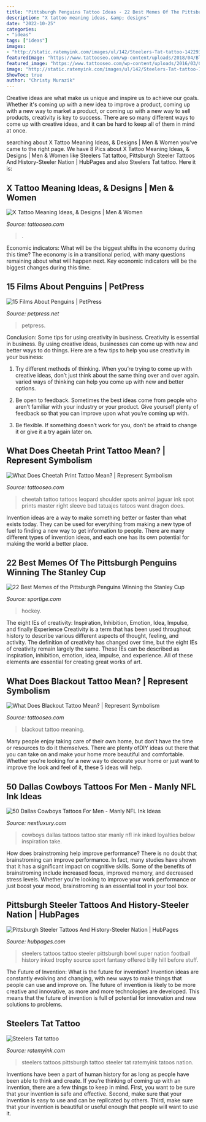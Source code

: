 ```yaml
---
title: "Pittsburgh Penguins Tattoo Ideas - 22 Best Memes Of The Pittsburgh Penguins Winning The Stanley Cup"
description: "X tattoo meaning ideas, &amp; designs"
date: "2022-10-25"
categories:
- "ideas"
tags: ["ideas"]
images:
- "http://static.ratemyink.com/images/ul/142/Steelers-Tat-tattoo-142293.jpeg"
featuredImage: "https://www.tattooseo.com/wp-content/uploads/2018/04/Blackout-Tattoo-Meaning-15.jpg"
featured_image: "https://www.tattooseo.com/wp-content/uploads/2016/03/Cheetah-Print-Tattoos-30.jpg"
image: "http://static.ratemyink.com/images/ul/142/Steelers-Tat-tattoo-142293.jpeg"
ShowToc: true
author: "Christy Murazik"
---
```



Creative ideas are what make us unique and inspire us to achieve our goals. Whether it's coming up with a new idea to improve a product, coming up with a new way to market a product, or coming up with a new way to sell products, creativity is key to success. There are so many different ways to come up with creative ideas, and it can be hard to keep all of them in mind at once.

	

		
searching about X Tattoo Meaning Ideas, &amp; Designs | Men &amp; Women you've came to the right page. We have 8 Pics about X Tattoo Meaning Ideas, &amp; Designs | Men &amp; Women like Steelers Tat tattoo, Pittsburgh Steeler Tattoos And History-Steeler Nation | HubPages and also Steelers Tat tattoo. Here it is:
		
    
## X Tattoo Meaning Ideas, &amp; Designs | Men &amp; Women

<img loading=lazy src="https://www.tattooseo.com/wp-content/uploads/2017/03/X-Tattoo-Meaning-9.jpg" onerror="this.onerror=null;this.src='https://tse3.mm.bing.net/th?id=OIP.axsCyr3tbijTi5El4mipwAAAAA&amp;pid=15.1';" alt="X Tattoo Meaning Ideas, &amp; Designs | Men &amp; Women">

_Source: tattooseo.com_

>. 

	

Economic indicators: What will be the biggest shifts in the economy during this time?
The economy is in a transitional period, with many questions remaining about what will happen next. Key economic indicators will be the biggest changes during this time.

    
## 15 Films About Penguins | PetPress

<img loading=lazy src="https://petpress.net/wp-content/uploads/2020/03/Penguins-1.jpg" onerror="this.onerror=null;this.src='https://tse4.mm.bing.net/th?id=OIP.246-dNJFpbT6EkjETCw9tAHaK-&amp;pid=15.1';" alt="15 Films About Penguins | PetPress">

_Source: petpress.net_

>petpress. 

	

Conclusion: Some tips for using creativity in business.
Creativity is essential in business. By using creative ideas, businesses can come up with new and better ways to do things. Here are a few tips to help you use creativity in your business:
1. Try different methods of thinking. When you’re trying to come up with creative ideas, don’t just think about the same thing over and over again. varied ways of thinking can help you come up with new and better options.

2. Be open to feedback. Sometimes the best ideas come from people who aren’t familiar with your industry or your product. Give yourself plenty of feedback so that you can improve upon what you’re coming up with.

3. Be flexible. If something doesn’t work for you, don’t be afraid to change it or give it a try again later on.

    
## What Does Cheetah Print Tattoo Mean? | Represent Symbolism

<img loading=lazy src="https://www.tattooseo.com/wp-content/uploads/2016/03/Cheetah-Print-Tattoos-30.jpg" onerror="this.onerror=null;this.src='https://tse1.mm.bing.net/th?id=OIP.dKrJHhqnvATOA2NizFWDbAAAAA&amp;pid=15.1';" alt="What Does Cheetah Print Tattoo Mean? | Represent Symbolism">

_Source: tattooseo.com_

>cheetah tattoo tattoos leopard shoulder spots animal jaguar ink spot prints master right sleeve bad tatuajes tatoos want dragon does. 

	

Invention ideas are a way to make something better or faster than what exists today. They can be used for everything from making a new type of fuel to finding a new way to get information to people. There are many different types of invention ideas, and each one has its own potential for making the world a better place.

    
## 22 Best Memes Of The Pittsburgh Penguins Winning The Stanley Cup

<img loading=lazy src="https://sportige.com/wp-content/uploads/2016/06/Sharks-ALmost-had-it-meme-e1465819328695.jpg" onerror="this.onerror=null;this.src='https://tse3.mm.bing.net/th?id=OIP.hYYk72nQrU_z1IoD0QmhdgHaHH&amp;pid=15.1';" alt="22 Best Memes of the Pittsburgh Penguins Winning the Stanley Cup">

_Source: sportige.com_

>hockey. 

	

The eight IEs of creativity: Inspiration, Inhibition, Emotion, Idea, Impulse, and finally Experience
Creativity is a term that has been used throughout history to describe various different aspects of thought, feeling, and activity. The definition of creativity has changed over time, but the eight IEs of creativity remain largely the same. These IEs can be described as inspiration, inhibition, emotion, idea, impulse, and experience. All of these elements are essential for creating great works of art.

    
## What Does Blackout Tattoo Mean? | Represent Symbolism

<img loading=lazy src="https://www.tattooseo.com/wp-content/uploads/2018/04/Blackout-Tattoo-Meaning-15.jpg" onerror="this.onerror=null;this.src='https://tse4.mm.bing.net/th?id=OIP.d7iZwe3yxMwjX_LsGPkMOgAAAA&amp;pid=15.1';" alt="What Does Blackout Tattoo Mean? | Represent Symbolism">

_Source: tattooseo.com_

>blackout tattoo meaning. 

	

Many people enjoy taking care of their own home, but don't have the time or resources to do it themselves. There are plenty ofDIY ideas out there that you can take on and make your home more beautiful and comfortable. Whether you're looking for a new way to decorate your home or just want to improve the look and feel of it, these 5 ideas will help.

    
## 50 Dallas Cowboys Tattoos For Men - Manly NFL Ink Ideas

<img loading=lazy src="http://nextluxury.com/wp-content/uploads/dallas-cowboys-minimalist-guys-arm-tattoo-design-ideas.jpg" onerror="this.onerror=null;this.src='https://tse4.mm.bing.net/th?id=OIP.WI2wawrfLmUujLJ7HlqaaAHaHa&amp;pid=15.1';" alt="50 Dallas Cowboys Tattoos For Men - Manly NFL Ink Ideas">

_Source: nextluxury.com_

>cowboys dallas tattoos tattoo star manly nfl ink inked loyalties below inspiration take. 

	

How does brainstroming help improve performance?
There is no doubt that brainstroming can improve performance. In fact, many studies have shown that it has a significant impact on cognitive skills. Some of the benefits of brainstroming include increased focus, improved memory, and decreased stress levels. Whether you’re looking to improve your work performance or just boost your mood, brainstroming is an essential tool in your tool box.

    
## Pittsburgh Steeler Tattoos And History-Steeler Nation | HubPages

<img loading=lazy src="https://usercontent1.hubstatic.com/6141104_f520.jpg" onerror="this.onerror=null;this.src='https://tse2.mm.bing.net/th?id=OIP.lcPPnh3PacEiHhJzAv2YzAHaII&amp;pid=15.1';" alt="Pittsburgh Steeler Tattoos And History-Steeler Nation | HubPages">

_Source: hubpages.com_

>steelers tattoos tattoo steeler pittsburgh bowl super nation football history inked trophy source sport fantasy offered billy hill before stuff. 

	

The Future of Invention: What is the future for invention?
Invention ideas are constantly evolving and changing, with new ways to make things that people can use and improve on. The future of invention is likely to be more creative and innovative, as more and more technologies are developed. This means that the future of invention is full of potential for innovation and new solutions to problems.

    
## Steelers Tat Tattoo

<img loading=lazy src="http://static.ratemyink.com/images/ul/142/Steelers-Tat-tattoo-142293.jpeg" onerror="this.onerror=null;this.src='https://tse3.mm.bing.net/th?id=OIP.AznuTklCYW58V7gaQiGYfgHaJ6&amp;pid=15.1';" alt="Steelers Tat tattoo">

_Source: ratemyink.com_

>steelers tattoos pittsburgh tattoo steeler tat ratemyink tatoos nation. 

	

Inventions have been a part of human history for as long as people have been able to think and create. If you're thinking of coming up with an invention, there are a few things to keep in mind. First, you want to be sure that your invention is safe and effective. Second, make sure that your invention is easy to use and can be replicated by others. Third, make sure that your invention is beautiful or useful enough that people will want to use it.

